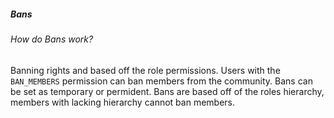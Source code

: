 ##### Bans

###### How do Bans work?

Banning rights and based off the role permissions. Users with the `BAN_MEMBERS` permission can ban members from the community. Bans can be set as temporary or permident. Bans are based off of the roles hierarchy, members with lacking hierarchy cannot ban members.
